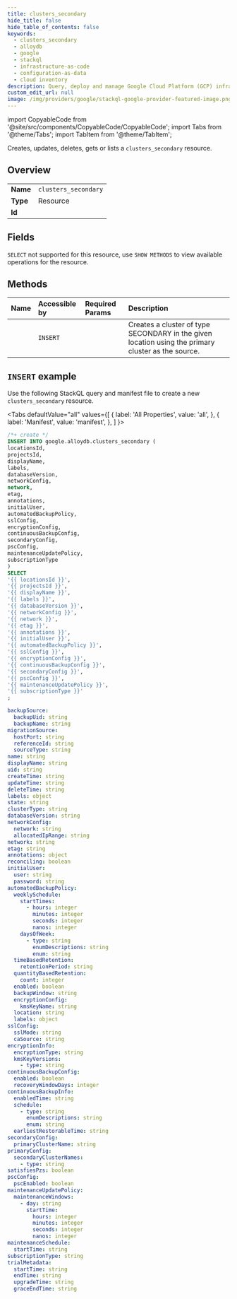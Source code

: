 ```yaml
---
title: clusters_secondary
hide_title: false
hide_table_of_contents: false
keywords:
  - clusters_secondary
  - alloydb
  - google
  - stackql
  - infrastructure-as-code
  - configuration-as-data
  - cloud inventory
description: Query, deploy and manage Google Cloud Platform (GCP) infrastructure and resources using SQL
custom_edit_url: null
image: /img/providers/google/stackql-google-provider-featured-image.png
---
```


import CopyableCode from '@site/src/components/CopyableCode/CopyableCode';
import Tabs from '@theme/Tabs';
import TabItem from '@theme/TabItem';

Creates, updates, deletes, gets or lists a <code>clusters_secondary</code> resource.

## Overview
<table><tbody>
<tr><td><b>Name</b></td><td><code>clusters_secondary</code></td></tr>
<tr><td><b>Type</b></td><td>Resource</td></tr>
<tr><td><b>Id</b></td><td><CopyableCode code="google.alloydb.clusters_secondary" /></td></tr>
</tbody></table>

## Fields
`SELECT` not supported for this resource, use `SHOW METHODS` to view available operations for the resource.


## Methods
| Name | Accessible by | Required Params | Description |
|:-----|:--------------|:----------------|:------------|
| <CopyableCode code="createsecondary" /> | `INSERT` | <CopyableCode code="locationsId, projectsId" /> | Creates a cluster of type SECONDARY in the given location using the primary cluster as the source. |

## `INSERT` example

Use the following StackQL query and manifest file to create a new <code>clusters_secondary</code> resource.

<Tabs
    defaultValue="all"
    values={[
        { label: 'All Properties', value: 'all', },
        { label: 'Manifest', value: 'manifest', },
    ]
}>
<TabItem value="all">

```sql
/*+ create */
INSERT INTO google.alloydb.clusters_secondary (
locationsId,
projectsId,
displayName,
labels,
databaseVersion,
networkConfig,
network,
etag,
annotations,
initialUser,
automatedBackupPolicy,
sslConfig,
encryptionConfig,
continuousBackupConfig,
secondaryConfig,
pscConfig,
maintenanceUpdatePolicy,
subscriptionType
)
SELECT 
'{{ locationsId }}',
'{{ projectsId }}',
'{{ displayName }}',
'{{ labels }}',
'{{ databaseVersion }}',
'{{ networkConfig }}',
'{{ network }}',
'{{ etag }}',
'{{ annotations }}',
'{{ initialUser }}',
'{{ automatedBackupPolicy }}',
'{{ sslConfig }}',
'{{ encryptionConfig }}',
'{{ continuousBackupConfig }}',
'{{ secondaryConfig }}',
'{{ pscConfig }}',
'{{ maintenanceUpdatePolicy }}',
'{{ subscriptionType }}'
;
```
</TabItem>
<TabItem value="manifest">

```yaml
backupSource:
  backupUid: string
  backupName: string
migrationSource:
  hostPort: string
  referenceId: string
  sourceType: string
name: string
displayName: string
uid: string
createTime: string
updateTime: string
deleteTime: string
labels: object
state: string
clusterType: string
databaseVersion: string
networkConfig:
  network: string
  allocatedIpRange: string
network: string
etag: string
annotations: object
reconciling: boolean
initialUser:
  user: string
  password: string
automatedBackupPolicy:
  weeklySchedule:
    startTimes:
      - hours: integer
        minutes: integer
        seconds: integer
        nanos: integer
    daysOfWeek:
      - type: string
        enumDescriptions: string
        enum: string
  timeBasedRetention:
    retentionPeriod: string
  quantityBasedRetention:
    count: integer
  enabled: boolean
  backupWindow: string
  encryptionConfig:
    kmsKeyName: string
  location: string
  labels: object
sslConfig:
  sslMode: string
  caSource: string
encryptionInfo:
  encryptionType: string
  kmsKeyVersions:
    - type: string
continuousBackupConfig:
  enabled: boolean
  recoveryWindowDays: integer
continuousBackupInfo:
  enabledTime: string
  schedule:
    - type: string
      enumDescriptions: string
      enum: string
  earliestRestorableTime: string
secondaryConfig:
  primaryClusterName: string
primaryConfig:
  secondaryClusterNames:
    - type: string
satisfiesPzs: boolean
pscConfig:
  pscEnabled: boolean
maintenanceUpdatePolicy:
  maintenanceWindows:
    - day: string
      startTime:
        hours: integer
        minutes: integer
        seconds: integer
        nanos: integer
maintenanceSchedule:
  startTime: string
subscriptionType: string
trialMetadata:
  startTime: string
  endTime: string
  upgradeTime: string
  graceEndTime: string

```
</TabItem>
</Tabs>
